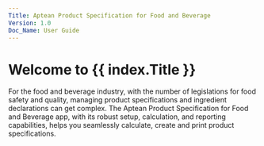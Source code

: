 ```yaml
---
Title: Aptean Product Specification for Food and Beverage
Version: 1.0
Doc_Name: User Guide
---
```


# Welcome to {{ index.Title }}

For the food and beverage industry, with the number of legislations for food safety and quality, managing product specifications and ingredient declarations can get complex.
The Aptean Product Specification for Food and Beverage app, with its robust setup, calculation, and reporting capabilities, helps you seamlessly calculate, create and print product specifications.

